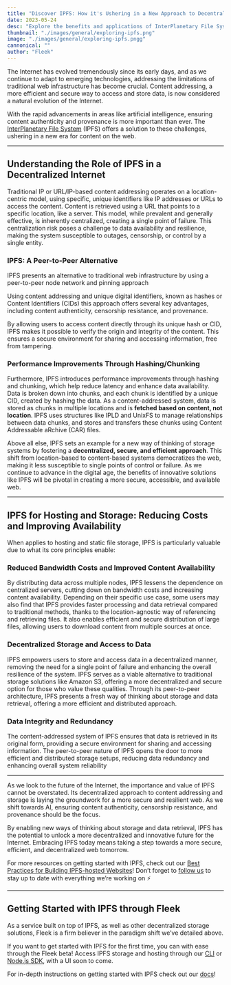 ```yaml
---
title: "Discover IPFS: How it's Ushering in a New Approach to Decentralized Internet & Storage"
date: 2023-05-24
desc: "Explore the benefits and applications of InterPlanetary File System (IPFS) technology for decentralized content addressing, storage, and hosting, and learn how to get started with IPFS through Fleek!"
thumbnail: "./images/general/exploring-ipfs.png"
image: "./images/general/exploring-ipfs.pngg"
cannonical: ""
author: "Fleek"
---
```


The Internet has evolved tremendously since its early days, and as we continue to adapt to emerging technologies, addressing the limitations of traditional web infrastructure has become crucial. Content addressing, a more efficient and secure way to access and store data, is now considered a natural evolution of the Internet.

With the rapid advancements in areas like artificial intelligence, ensuring content authenticity and provenance is more important than ever. The [InterPlanetary File System](https://ipfs.tech/) (IPFS) offers a solution to these challenges, ushering in a new era for content on the web.

---

## Understanding the Role of IPFS in a Decentralized Internet

Traditional IP or URL/IP-based content addressing operates on a location-centric model, using specific, unique identifiers like IP addresses or URLs to access the content. Content is retrieved using a URL that points to a specific location, like a server. This model, while prevalent and generally effective, is inherently centralized, creating a single point of failure. This centralization risk poses a challenge to data availability and resilience, making the system susceptible to outages, censorship, or control by a single entity.

### IPFS: A Peer-to-Peer Alternative

IPFS presents an alternative to traditional web infrastructure by using a peer-to-peer node network and pinning approach

Using content addressing and unique digital identifiers, known as hashes or Content Identifiers (CIDs) this approach offers several key advantages, including content authenticity, censorship resistance, and provenance.

By allowing users to access content directly through its unique hash or CID, IPFS makes it possible to verify the origin and integrity of the content. This ensures a secure environment for sharing and accessing information, free from tampering.

### Performance Improvements Through Hashing/Chunking

Furthermore, IPFS introduces performance improvements through hashing and chunking, which help reduce latency and enhance data availability. Data is broken down into chunks, and each chunk is identified by a unique CID, created by hashing the data. As a content-addressed system, data is stored as chunks in multiple locations and is **fetched based on content, not location**. IPFS uses structures like IPLD and UnixFS to manage relationships between data chunks, and stores and transfers these chunks using Content Addressable aRchive (CAR) files.

Above all else, IPFS sets an example for a new way of thinking of storage systems by fostering a **decentralized, secure, and efficient approach**. This shift from location-based to content-based systems democratizes the web, making it less susceptible to single points of control or failure. As we continue to advance in the digital age, the benefits of innovative solutions like IPFS will be pivotal in creating a more secure, accessible, and available web.

---

## IPFS for Hosting and Storage: Reducing Costs and Improving Availability

When applies to hosting and static file storage, IPFS is particularly valuable due to what its core principles enable:

### Reduced Bandwidth Costs and Improved Content Availability

By distributing data across multiple nodes, IPFS lessens the dependence on centralized servers, cutting down on bandwidth costs and increasing content availability. Depending on their specific use case, some users may also find that IPFS provides faster processing and data retrieval compared to traditional methods, thanks to the location-agnostic way of referencing and retrieving files. It also enables efficient and secure distribution of large files, allowing users to download content from multiple sources at once.

### Decentralized Storage and Access to Data
 IPFS empowers users to store and access data in a decentralized manner, removing the need for a single point of failure and enhancing the overall resilience of the system. IPFS serves as a viable alternative to traditional storage solutions like Amazon S3, offering a more decentralized and secure option for those who value these qualities. Through its peer-to-peer architecture, IPFS presents a fresh way of thinking about storage and data retrieval, offering a more efficient and distributed approach.

### Data Integrity and Redundancy
 The content-addressed system of IPFS ensures that data is retrieved in its original form, providing a secure environment for sharing and accessing information. The peer-to-peer nature of IPFS opens the door to more efficient and distributed storage setups, reducing data redundancy and enhancing overall system reliability

---

As we look to the future of the Internet, the importance and value of IPFS cannot be overstated. Its decentralized approach to content addressing and storage is laying the groundwork for a more secure and resilient web. As we shift towards AI, ensuring content authenticity, censorship resistance, and provenance should be the focus.

By enabling new ways of thinking about storage and data retrieval, IPFS has the potential to unlock a more decentralized and innovative future for the Internet. Embracing IPFS today means taking a step towards a more secure, efficient, and decentralized web tomorrow.

For more resources on getting started with IPFS, check out our [Best Practices for Building IPFS-hosted Websites](https://blog.fleek.xyz/post/hosting-on-ipfs-best-practices-troubleshooting/)! Don’t forget to [follow us](https://linktr.ee/fleek) to stay up to date with everything we’re working on ⚡

---

## Getting Started with IPFS through Fleek

As a service built on top of IPFS, as well as other decentralized storage solutions, Fleek is a firm believer in the paradigm shift we’ve detailed above. 

If you want to get started with IPFS for the first time, you can with ease through the Fleek beta! Access IPFS storage and hosting through our [CLI](https://docs.fleek.xyz/docs/CLI/) or [Node.js SDK](https://docs.fleek.xyz/docs/SDK/), with a UI soon to come.

For in-depth instructions on getting started with IPFS check out our [docs](https://docs.fleek.xyz/docs/CLI/ipfs)!